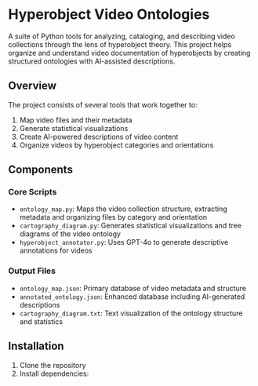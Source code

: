 # Hyperobject Video Ontologies

A suite of Python tools for analyzing, cataloging, and describing video collections through the lens of hyperobject theory. This project helps organize and understand video documentation of hyperobjects by creating structured ontologies with AI-assisted descriptions.

## Overview

The project consists of several tools that work together to:
1. Map video files and their metadata
2. Generate statistical visualizations
3. Create AI-powered descriptions of video content
4. Organize videos by hyperobject categories and orientations

## Components

### Core Scripts

- `ontology_map.py`: Maps the video collection structure, extracting metadata and organizing files by category and orientation
- `cartography_diagram.py`: Generates statistical visualizations and tree diagrams of the video ontology
- `hyperobject_annotator.py`: Uses GPT-4o to generate descriptive annotations for videos

### Output Files

- `ontology_map.json`: Primary database of video metadata and structure
- `annotated_ontology.json`: Enhanced database including AI-generated descriptions
- `cartography_diagram.txt`: Text visualization of the ontology structure and statistics

## Installation

1. Clone the repository
2. Install dependencies: 